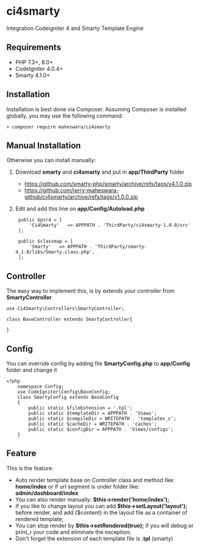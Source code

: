 # ci4smarty
Integration Codeigniter 4 and Smarty Template Engine 

## Requirements

- PHP 7.3+, 8.0+
- CodeIgniter 4.0.4+
- Smarty 4.1.0+

## Installation

Installation is best done via Composer. Assuming Composer is installed globally, you may use the following command: 

    > composer require maheswara/ci4smarty

## Manual Installation
Otherwise you can install manually:
1. Download **smarty** and **ci4smarty** and put in **app/ThirdParty** folder
    - https://github.com/smarty-php/smarty/archive/refs/tags/v4.1.0.zip
    - https://github.com/jerry-maheswara-github/ci4smarty/archive/refs/tags/v1.0.0.zip

2. Edit and add this line on **app/Config/Autoload.php**

        public $psr4 = [
            'Ci4Smarty'   => APPPATH . 'ThirdParty/ci4smarty-1.0.0/src'
        ];

        public $classmap = [
            'Smarty'   => APPPATH . 'ThirdParty/smarty-4.1.0/libs/Smarty.class.php',
        ];

## Controller
The easy way to implement this, is by extends your controller from **SmartyController**.

    use Ci4Smarty\Controllers\SmartyController;

    class BaseController extends SmartyController{
        
    }

## Config
You can override config by adding file **SmartyConfig.php** to **app/Config** folder and change it

    <?php
        namespace Config;
        use CodeIgniter\Config\BaseConfig;
        class SmartyConfig extends BaseConfig
        {
            public static $fileExtension = '.tpl';
            public static $templateDir = APPPATH . 'Views';
            public static $compileDir = WRITEPATH . 'templates_c';
            public static $cacheDir = WRITEPATH . 'caches';
            public static $configDir = APPPATH . 'Views/configs';
        }

## Feature
This is the feature:
- Auto render template base on Controller class and method like: **home/index** or if url segment is under folder like: **admin/dashboard/index**
- You can also render manually: **$this->render('home/index');**
- If you like to change layout you can add **$this->setLayout('layout');** before render, and add {$content} in the layout file as a container of rendered template;
- You can stop render by **$this->setRendered(true);** if you will debug or print_r your code and eliminate the exception;
- Don't forget the extension of each template file is **.tpl** (smarty)